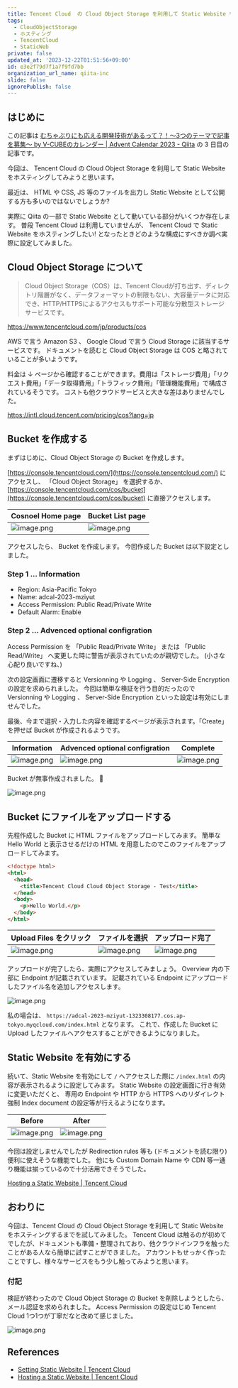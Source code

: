 ```yaml
---
title: Tencent Cloud  の Cloud Object Storage を利用して Static Website をホスティングする
tags:
  - CloudObjectStorage
  - ホスティング
  - TencentCloud
  - StaticWeb
private: false
updated_at: '2023-12-22T01:51:56+09:00'
id: e3e2f79d7f1a7f9fd7bb
organization_url_name: qiita-inc
slide: false
ignorePublish: false
---
```


## はじめに

この記事は [むちゃぶりにも応える開発技術があるって？！〜3つのテーマで記事を募集〜 by V-CUBEのカレンダー | Advent Calendar 2023 - Qiita](https://qiita.com/advent-calendar/2023/v-cube) の 3 日目の記事です。

今回は、 Tencent Cloud の Cloud Object Storage を利用して Static Website をホスティングしてみようと思います。

最近は、 HTML や CSS, JS 等のファイルを出力し Static Website として公開する方も多いのではないでしょうか?

実際に Qiita の一部で Static Website として動いている部分がいくつか存在します。
普段 Tencent Cloud は利用していませんが、 Tencent Cloud で Static Website をホスティングしたい! となったときどのような構成にすべきか調べ実際に設定してみました。

## Cloud Object Storage について

> Cloud Object Storage（COS）は、Tencent Cloudが打ち出す、ディレクトリ階層がなく、データフォーマットの制限もない、大容量データに対応でき、HTTP/HTTPSによるアクセスもサポート可能な分散型ストレージサービスです。

https://www.tencentcloud.com/jp/products/cos

AWS で言う Amazon S3 、 Google Cloud で言う Cloud Storage に該当するサービスです。
ドキュメントを読むと Cloud Object Storage は COS と略されていることが多いようです。

料金は ↓ ページから確認することができます。費用は「ストレージ費用」「リクエスト費用」「データ取得費用」「トラフィック費用」「管理機能費用」で構成されているそうです。
コストも他クラウドサービスと大きな差はありませんでした。

https://intl.cloud.tencent.com/pricing/cos?lang=jp

## Bucket を作成する

まずはじめに、Cloud Object Storage の Bucket を作成します。

[https://console.tencentcloud.com/](https://console.tencentcloud.com/) にアクセスし、 「Cloud Object Storage」 を選択するか、 [https://console.tencentcloud.com/cos/bucket](https://console.tencentcloud.com/cos/bucket) に直接アクセスします。

| Cosnoel Home page                                                                                                        | Bucket List page                                                                                                         |
| ------------------------------------------------------------------------------------------------------------------------ | ------------------------------------------------------------------------------------------------------------------------ |
| ![image.png](https://qiita-image-store.s3.ap-northeast-1.amazonaws.com/0/55950/c9b8054b-edc0-0cc0-68b7-ef7bb0c5b808.png) | ![image.png](https://qiita-image-store.s3.ap-northeast-1.amazonaws.com/0/55950/6d96a68f-726a-5312-3acd-5f654eaac574.png) |

アクセスしたら、 Bucket を作成します。
今回作成した Bucket は以下設定としました。

### Step 1 ... Information

- Region: Asia-Pacific Tokyo
- Name: adcal-2023-mziyut
- Access Permission: Public Read/Private Write
- Default Alarm: Enable

### Step 2 ... Advenced optional configration

Access Permission を 「Public Read/Private Write」 または 「Public Read/Write」 へ変更した時に警告が表示されていたのが親切でした。 (小さな心配り良いですね、)

次の設定画面に遷移すると Versionning や Logging 、 Server-Side Encryption の設定を求められました。
今回は簡単な検証を行う目的だったので Versionning や Logging 、 Server-Side Encryption といった設定は有効にしませんでした。

最後、今まで選択・入力した内容を確認するページが表示されます。「Create」 を押せば Bucket が作成されるようです。

| Information                                                                                                              | Advenced optional configration                                                                                           | Complete                                                                                                                 |
| ------------------------------------------------------------------------------------------------------------------------ | ------------------------------------------------------------------------------------------------------------------------ | ------------------------------------------------------------------------------------------------------------------------ |
| ![image.png](https://qiita-image-store.s3.ap-northeast-1.amazonaws.com/0/55950/e5c3d042-276a-0df1-f2ce-d8ea74685ab8.png) | ![image.png](https://qiita-image-store.s3.ap-northeast-1.amazonaws.com/0/55950/1f3b444c-8a9b-13c4-d8b1-d60890ba29a8.png) | ![image.png](https://qiita-image-store.s3.ap-northeast-1.amazonaws.com/0/55950/e8f9b0b3-2e05-c7d1-97cc-d06228269c96.png) |

Bucket が無事作成されました。 :tada:

![image.png](https://qiita-image-store.s3.ap-northeast-1.amazonaws.com/0/55950/e9ffbc32-c880-5498-3763-266116dfe979.png)

## Bucket にファイルをアップロードする

先程作成した Bucket に HTML ファイルをアップロードしてみます。
簡単な Hello World と表示させるだけの HTML を用意したのでこのファイルをアップロードしてみます。

```html
<!doctype html>
<html>
  <head>
    <title>Tencent Cloud Cloud Object Storage - Test</title>
  </head>
  <body>
    <p>Hello World.</p>
  </body>
</html>
```

| Upload Files をクリック                                                                                                  | ファイルを選択                                                                                                           | アップロード完了                                                                                                         |
| ------------------------------------------------------------------------------------------------------------------------ | ------------------------------------------------------------------------------------------------------------------------ | ------------------------------------------------------------------------------------------------------------------------ |
| ![image.png](https://qiita-image-store.s3.ap-northeast-1.amazonaws.com/0/55950/9101ba7e-c548-b0ff-d629-620c7b8fc647.png) | ![image.png](https://qiita-image-store.s3.ap-northeast-1.amazonaws.com/0/55950/8d324f0a-1d6e-c00d-2688-a09bde427ec3.png) | ![image.png](https://qiita-image-store.s3.ap-northeast-1.amazonaws.com/0/55950/27810905-f08e-0cff-e637-d74742f6916b.png) |

アップロードが完了したら、実際にアクセスしてみましょう。
Overview 内の下部に Endpoint が記載されています。 記載されている Endpoint にアップロードしたファイル名を追加しアクセスします。

![image.png](https://qiita-image-store.s3.ap-northeast-1.amazonaws.com/0/55950/2dd7c685-bdd2-3833-b74c-89ab332e70f4.png)

私の場合は、 `https://adcal-2023-mziyut-1323308177.cos.ap-tokyo.myqcloud.com/index.html` となります。
これで、作成した Bucket に Upload したファイルへアクセスすることができるようになりました。

## Static Website を有効にする

続いて、Static Website を有効にして `/` へアクセスした際に `/index.html` の内容が表示されるように設定してみます。
Static Website の設定画面に行き有効に変更いただくと、 専用の Endpoint や HTTP から HTTPS へのリダイレクト強制 Index document の設定等が行えるようになります。

| Before                                                                                                                   | After                                                                                                                    |
| ------------------------------------------------------------------------------------------------------------------------ | ------------------------------------------------------------------------------------------------------------------------ |
| ![image.png](https://qiita-image-store.s3.ap-northeast-1.amazonaws.com/0/55950/671a4d5b-4d0c-5617-eb29-fdcba0ce7e03.png) | ![image.png](https://qiita-image-store.s3.ap-northeast-1.amazonaws.com/0/55950/0674a22a-797f-a752-0401-1082c2c81b69.png) |

今回は設定しませんでしたが Redirection rules 等も (ドキュメントを読む限り) 便利に使えそうな機能でした。
他にも Custom Domain Name や CDN 等一通り機能は揃っているので十分活用できそうでした。

[Hosting a Static Website | Tencent Cloud](https://www.tencentcloud.com/document/product/436/30958#redirection-rules)

## おわりに

今回は、Tencent Cloud の Cloud Object Storage を利用して Static Website をホスティングするまでを試してみました。
Tencent Cloud は触るのが初めてでしたが、ドキュメントも準備・整理されており、他クラウドインフラを触ったことがある人なら簡単に試すことができました。
アカウントもせっかく作ったことですし、様々なサービスをもう少し触ってみようと思います。

### 付記

検証が終わったので Cloud Object Storage の Bucket を削除しようとしたら、メール認証を求められました。
Access Permission の設定はじめ Tencent Cloud 1つ1つが丁寧だなと改めて感じました。

![image.png](https://qiita-image-store.s3.ap-northeast-1.amazonaws.com/0/55950/e7309931-4a2f-e3db-bb33-69fc7cba22ee.png)

## References

- [Setting Static Website | Tencent Cloud](https://www.tencentcloud.com/document/product/436/14984?has_map=1)
- [Hosting a Static Website | Tencent Cloud](https://www.tencentcloud.com/document/product/436/30958)

